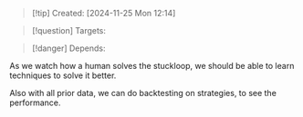 
>[!tip] Created: [2024-11-25 Mon 12:14]

>[!question] Targets: 

>[!danger] Depends: 

As we watch how a human solves the stuckloop, we should be able to learn techniques to solve it better.

Also with all prior data, we can do backtesting on strategies, to see the performance.